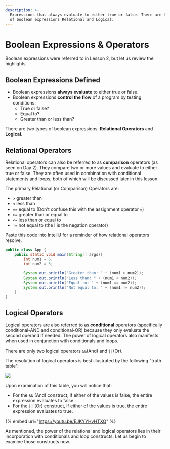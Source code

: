 ```yaml
---
description: >-
  Expressions that always evaluate to either true or false. There are two types
  of boolean expressions Relational and Logical.
---
```


# Boolean Expressions & Operators

Boolean expressions were referred to in Lesson 2, but let us review the highlights.

## Boolean Expressions Defined

* Boolean expressions **always evaluate** to either true or false. 
* Boolean expressions **control the flow** of a program by testing conditions:
  * True or false?
  * Equal to?
  * Greater than or less than?

There are two types of boolean expressions: **Relational Operators** and **Logical**. 

## Relational Operators

Relational operators can also be referred to as **comparison** operators \(as seen on Day 2\). They compare two or more values and evaluate to either true or false. They are often used in combination with conditional statements and loops, both of which will be discussed later in this lesson. 

The primary Relational \(or Comparison\) Operators are:

* `>` greater than
* `<` less than
* `==` equal to \(Don't confuse this with the assignment operator `=`\) 
* `>=` greater than or equal to
* `<=` less than or equal to
* `!=` not equal to \(the ! is the negation operator\)

Paste this code into IntelliJ for a reminder of how relational operators resolve. 

```java
public class App {
    public static void main(String[] args){
        int num1 = 6; 
        int num2 = 3; 
        
        System.out.println("Greater than: " + (num1 > num2));
        System.out.println("Less than: " + (num1 < num2));
        System.out.println("Equal to: " + (num1 == num2));
        System.out.println("Not equal to: " + (num1 != num2));
    }
}
```

## Logical Operators

Logical operators are also referred to as **conditional** operators \(specifically conditional-AND and conditional-OR\) because they only evaluate the second operand if needed. The power of logical operators also manifests when used in conjunction with conditionals and loops. 

There are only two logical operators `&&`\(And\) and `||`\(Or\).

The resolution of logical operators is best illustrated by the following "truth table".

![](../../../.gitbook/assets/image%20%2819%29.png)

Upon examination of this table, you will notice that:

* For the `&&` \(And\) construct, if either of the values is false, the entire expression evaluates to false. 
* For the `||` \(Or\) construct, if either of the values is true, the entire expression evaluates to true. 

{% embed url="https://youtu.be/EJKYYHvHTXQ" %}



As mentioned, the power of the relational and logical operators lies in their incorporation with conditionals and loop constructs.  Let us begin to examine those constructs now. 

